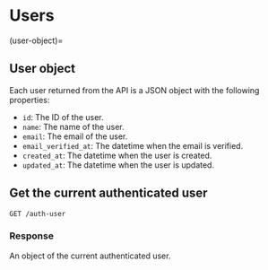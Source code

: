# Users

(user-object)=
## User object

Each user returned from the API is a JSON object with the following properties:

- `id`: The ID of the user.
- `name`: The name of the user.
- `email`: The email of the user.
- `email_verified_at`: The datetime when the email is verified.
- `created_at`: The datetime when the user is created.
- `updated_at`: The datetime when the user is updated.

## Get the current authenticated user

```
GET /auth-user
```

### Response

An object of the current authenticated user.
